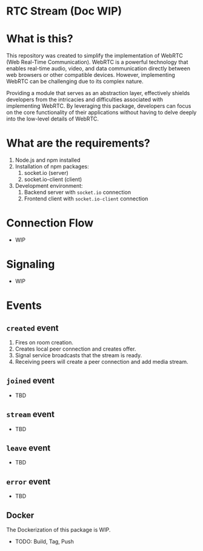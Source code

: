 # RTC Stream (Doc WIP)

# What is this?

This repository was created to simplify the implementation of WebRTC (Web Real-Time Communication). WebRTC is a powerful technology that enables real-time audio, video, and data communication directly between web browsers or other compatible devices. However, implementing WebRTC can be challenging due to its complex nature.

Providing a module that serves as an abstraction layer, effectively shields developers from the intricacies and difficulties associated with implementing WebRTC. By leveraging this package, developers can focus on the core functionality of their applications without having to delve deeply into the low-level details of WebRTC.

# What are the requirements?

1. Node.js and npm installed
2. Installation of npm packages:
   1. socket.io (server)
   2. socket.io-client (client)
3. Development environment:
   1. Backend server with `socket.io` connection
   2. Frontend client with `socket.io-client` connection

# Connection Flow

- WIP

# Signaling

- WIP

# Events
## `created` event

1. Fires on room creation.
2. Creates local peer connection and creates offer.
3. Signal service broadcasts that the stream is ready.
4. Receiving peers will create a peer connection and add media stream.

## `joined` event

- TBD

## `stream` event

- TBD

## `leave` event

- TBD

## `error` event

- TBD

## Docker
The Dockerization of this package is WIP.
- TODO: Build, Tag, Push